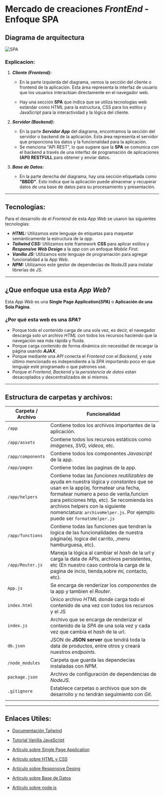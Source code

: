 # Mercado de creaciones _FrontEnd_ - Enfoque SPA

## Diagrama de arquitectura

![SPA](https://jonmircha.com/img/blog/arquitectura-spa.png)

### Explicacion:

1. **_Cliente (Frontend):_**

   - En la parte izquierda del diagrama, vemos la sección del cliente o frontend de la aplicación. Esta área representa la interfaz de usuario que los usuarios interactúan directamente en el navegador web.

   - Hay una sección **SPA** que indica que se utiliza tecnologías web estándar como HTML para la estructura, CSS para los estilos y JavaScript para la interactividad y la lógica del cliente.

2. **_Servidor (Backend):_**

   - En la parte **_Servidor App_** del diagrama, encontramos la sección del servidor o backend de la aplicación. Esta área representa el servidor que proporciona los datos y la funcionalidad para la aplicación.
   - Se menciona "API REST", lo que sugiere que la **SPA** se comunica con el backend a través de una interfaz de programación de aplicaciones **(API) RESTFULL** para obtener y enviar datos.

3. **_Base de Datos:_**

   - En la parte derecha del diagrama, hay una sección etiquetada como **"BBDD"**. Esto indica que la aplicación puede almacenar y recuperar datos de una base de datos para su procesamiento y presentación.

---

## Tecnologías:

Para el desarrollo de el _Frontend_ de esta _App Web_ se usaron las siguientes tecnologías:

- **_HTML:_** Utilizamos este lenguaje de etiquetas para maquetar semánticamente la estructura de la _app_.
- **_Tailwind CSS:_** Utilizamos este framework **CSS** para aplicar estilos y **_Responsive Web Design_** a la _app_ con un enfoque _Mobile First_.
- **_Vanilla JS:_** Utilizamos este lenguaje de programación para agregar funcionalidad a la _App Web_.
- **_NPM:_** Utilizamos este gestor de dependecias de _NodeJS_ para instalar librerías de _JS_.

---

## ¿Que enfoque usa esta _App Web_?

Esta _App Web_ es una **Single Page Application(_SPA_)** o **Aplicación de una Sola Página**.

### ¿Por qué esta web es una **_SPA_**?

- Porque todo el contenido carga de una sola vez, es decir, el navegador descarga solo un archivo _HTML_ con todos los recursos haciendo que la navegación sea más rápida y fluida.
- Porque carga contenido de forma dinámica sin necesidad de recargar la página usando **_AJAX_**.
- Porque mediante una _API_ conecta el _Frontend_ con el _Backend_, y este último mencionado es independiente a la _SPA_ importando poco en que lenguaje esté programado o que patrones use.
- Porque el _Frontend_, _Backend_ y la _persistencia de datos_ estan desacoplados y descentralizados de sí mismos.

---

## Estructura de carpetas y archivos:

| Carpeta / Archivo | Funcionalidad                                                                                                                                                                                                                                                                                                                             |
| ----------------- | ----------------------------------------------------------------------------------------------------------------------------------------------------------------------------------------------------------------------------------------------------------------------------------------------------------------------------------------- |
| `/app`            | Contiene todos los archivos importantes de la aplicación.                                                                                                                                                                                                                                                                                 |
| `/app/assets`     | Contiene todos los recursos estáticos como _imágenes_, _SVG_, _videos_, etc.                                                                                                                                                                                                                                                              |
| `/app/components` | Contiene todos los componentes _Javascript_ de la app.                                                                                                                                                                                                                                                                                    |
| `/app/pages`      | Contiene todas las paginas de la app.                                                                                                                                                                                                                                                                                                     |
| `/app/helpers`    | Contiene todas las _funciones reutilizables_ de ayuda en nuestra lógica y _constantes_ que se usan en la app(ej. formatear una fecha, formatear numero a peso de venta,funcion para peticiones http, etc). Se recomienda los archivos helpers con la siguiente nomenclatura: `archivoHelper.js`. Por ejemplo puede ser `formatsHelper.js` |
| `/app/functions`  | Contiene todas las funciones que tendran la logica de las funcionalidades de nuestra página(ej. logica del carrito, ,menu hamburguesa, etc).                                                                                                                                                                                              |
| `/app/Router.js`  | Maneja la lógica al cambiar el _hash_ de la url y carga la data de APIs, archivos persistentes, etc (En nuestro caso controla la carga de la pagina de incio, tienda,sobre mí, contacto, etc).                                                                                                                                            |
| `App.js`          | Se encarga de renderizar los _componentes_ de la app y tambien el _Router_.                                                                                                                                                                                                                                                               |
| `index.html`      | Único archivo _HTML_ donde carga todo el contenido de una vez con todos los recursos y el JS                                                                                                                                                                                                                                              |
| `index.js`        | Archivo que se encarga de renderizar el contenido de la _SPA_ de una sola vez y cada vez que cambia el _hash_ de la url.                                                                                                                                                                                                                  |
| `db.json`         | JSON de **JSON server** que tendrá toda la data de productos, entre otros y creará nuestros _endpoints_.                                                                                                                                                                                                                                  |
| `/node_modules`   | Carpeta que guarda las dependecias instaladas con _NPM_.                                                                                                                                                                                                                                                                                  |
| `package.json`    | Archivo de configuración de dependencias de _NodeJS_.                                                                                                                                                                                                                                                                                     |
| `.gitignore`      | Establece carpetas o archivos que son de desarrollo y no tendrán seguimiento con _Git_.                                                                                                                                                                                                                                                   |
|  |

---

## Enlaces Utiles:

- [Documentación Tailwind](https://tailwindcss.com/)
- [Tutorial Vanilla JavaScript](https://www.youtube.com/watch?v=2SetvwBV-SU&list=PLvq-jIkSeTUZ6QgYYO3MwG9EMqC-KoLXA&ab_channel=jonmircha)
- [Artículo sobre Single Page Application](https://jonmircha.com/spa)

- [Artículo sobre HTML y CSS](https://jonmircha.com/html)

- [Artículo sobre Responsive Desing](https://jonmircha.com/responsive)

- [Artículo sobre Base de Datos](https://jonmircha.com/bd)

- [Artículo sobre node.js](https://jonmircha.com/nodejs)

